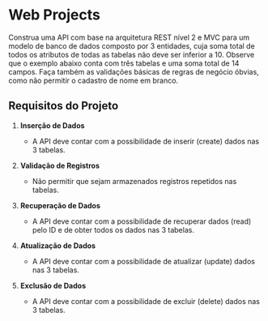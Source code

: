 # Web Projects

Construa uma API com base na arquitetura REST nível 2 e MVC para um modelo de banco de dados composto por 3 entidades, cuja soma total de todos os atributos de todas as tabelas não deve ser inferior a 10. Observe que o exemplo abaixo conta com três tabelas e uma soma total de 14 campos. Faça também as validações básicas de regras de negócio óbvias, como não permitir o cadastro de nome em branco.

## Requisitos do Projeto

1. **Inserção de Dados**
   - A API deve contar com a possibilidade de inserir (create) dados nas 3 tabelas.

2. **Validação de Registros**
   - Não permitir que sejam armazenados registros repetidos nas tabelas.

3. **Recuperação de Dados**
   - A API deve contar com a possibilidade de recuperar dados (read) pelo ID e de obter todos os dados nas 3 tabelas.

4. **Atualização de Dados**
   - A API deve contar com a possibilidade de atualizar (update) dados nas 3 tabelas.

5. **Exclusão de Dados**
   - A API deve contar com a possibilidade de excluir (delete) dados nas 3 tabelas.
